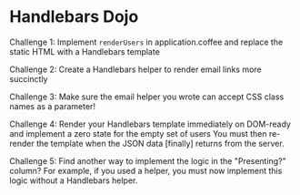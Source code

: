 Handlebars Dojo
===

Challenge 1: Implement `renderUsers` in application.coffee and replace the static HTML with a Handlebars template

Challenge 2: Create a Handlebars helper to render email links more succinctly

Challenge 3: Make sure the email helper you wrote can accept CSS class names as a parameter!

Challenge 4: Render your Handlebars template immediately on DOM-ready and implement a zero state for the empty set of users
You must then re-render the template when the JSON data [finally] returns from the server.

Challenge 5: Find another way to implement the logic in the "Presenting?" column?
For example, if you used a helper, you must now implement this logic without a Handlebars helper.
